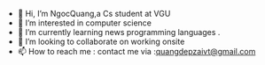 - 👋 Hi, I’m NgocQuang,a Cs student at  VGU
- 👀 I’m interested in computer science
- 🌱 I’m currently learning news programming languages .
- 💞️ I’m looking to collaborate on working onsite
- 📫 How to reach me :
contact me via :quangdepzaivt@gmail.com

